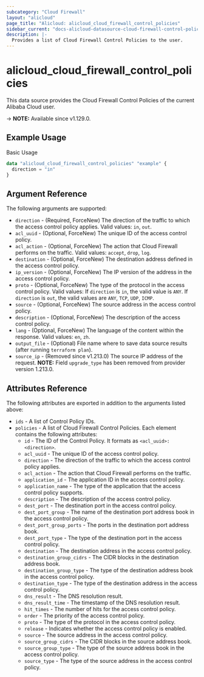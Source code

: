 ```yaml
---
subcategory: "Cloud Firewall"
layout: "alicloud"
page_title: "Alicloud: alicloud_cloud_firewall_control_policies"
sidebar_current: "docs-alicloud-datasource-cloud-firewall-control-policies"
description: |-
  Provides a list of Cloud Firewall Control Policies to the user.
---
```


# alicloud_cloud_firewall_control_policies

This data source provides the Cloud Firewall Control Policies of the current Alibaba Cloud user.

-> **NOTE:** Available since v1.129.0.

## Example Usage

Basic Usage

```terraform
data "alicloud_cloud_firewall_control_policies" "example" {
  direction = "in"
}
```

## Argument Reference

The following arguments are supported:

* `direction` - (Required, ForceNew) The direction of the traffic to which the access control policy applies. Valid values: `in`, `out`.
* `acl_uuid` - (Optional, ForceNew) The unique ID of the access control policy.
* `acl_action` - (Optional, ForceNew) The action that Cloud Firewall performs on the traffic. Valid values: `accept`, `drop`, `log`.
* `destination` - (Optional, ForceNew) The destination address defined in the access control policy.
* `ip_version` - (Optional, ForceNew) The IP version of the address in the access control policy.
* `proto` - (Optional, ForceNew) The type of the protocol in the access control policy. Valid values: If `direction` is  `in`, the valid value is `ANY`. If `direction` is `out`, the valid values are `ANY`, `TCP`, `UDP`, `ICMP`.
* `source` - (Optional, ForceNew) The source address in the access control policy.
* `description` - (Optional, ForceNew) The description of the access control policy.
* `lang` - (Optional, ForceNew) The language of the content within the response. Valid values: `en`, `zh`.
* `output_file` - (Optional) File name where to save data source results (after running `terraform plan`).
* `source_ip` - (Removed since v1.213.0) The source IP address of the request. **NOTE:** Field `upgrade_type` has been removed from provider version 1.213.0.

## Attributes Reference

The following attributes are exported in addition to the arguments listed above:

* `ids` - A list of Control Policy IDs.
* `policies` - A list of Cloud Firewall Control Policies. Each element contains the following attributes:
  * `id` - The ID of the Control Policy. It formats as `<acl_uuid>:<direction>`.
  * `acl_uuid` - The unique ID of the access control policy.
  * `direction` - The direction of the traffic to which the access control policy applies.
  * `acl_action` - The action that Cloud Firewall performs on the traffic.
  * `application_id` - The application ID in the access control policy.
  * `application_name` - The type of the application that the access control policy supports.
  * `description` - The description of the access control policy.
  * `dest_port` - The destination port in the access control policy.
  * `dest_port_group` - The name of the destination port address book in the access control policy.
  * `dest_port_group_ports` - The ports in the destination port address book.
  * `dest_port_type` - The type of the destination port in the access control policy.
  * `destination` - The destination address in the access control policy.
  * `destination_group_cidrs` - The CIDR blocks in the destination address book.
  * `destination_group_type` - The type of the destination address book in the access control policy.
  * `destination_type` - The type of the destination address in the access control policy.
  * `dns_result` - The DNS resolution result.
  * `dns_result_time` - The timestamp of the DNS resolution result.
  * `hit_times` - The number of hits for the access control policy.
  * `order` - The priority of the access control policy.
  * `proto` - The type of the protocol in the access control policy.
  * `release` - Indicates whether the access control policy is enabled.
  * `source` - The source address in the access control policy.
  * `source_group_cidrs` - The CIDR blocks in the source address book.
  * `source_group_type` - The type of the source address book in the access control policy.
  * `source_type` - The type of the source address in the access control policy.
